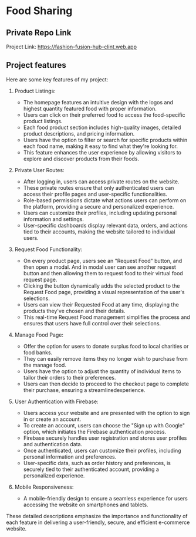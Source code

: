 # Food Sharing

## Private Repo Link
Project Link: [https://fashion-fusion-hub-clint.web.app ](https://fashion-fusion-hub-clint.web.app )



## Project features

Here are some key features of my project:

1. Product Listings:

    * The homepage features an intuitive design with the logos and highest quantity featured food with proper information.
    * Users can click on their preferred food to access the food-specific product listings.
    * Each food product section includes high-quality images, detailed product descriptions, and pricing information.
    * Users have the option to filter or search for specific products within each food name, making it easy to find what they're looking for.
    * This feature enhances the user experience by allowing visitors to explore and discover products from their foods.

2. Private User Routes:

    * After logging in, users can access private routes on the website.
    * These private routes ensure that only authenticated users can access their profile pages and user-specific functionalities.
    * Role-based permissions dictate what actions users can perform on the platform, providing a secure and personalized experience.
    * Users can customize their profiles, including updating personal information and settings.
    * User-specific dashboards display relevant data, orders, and actions tied to their accounts, making the website tailored to individual users.


3. Request Food Functionality:

    * On every product page, users see an "Request Food" button, and then open a modal. And in modal user can see another request button and then allowing them to request food to their virtual food request page.
    * Clicking the button dynamically adds the selected product to the Request Food page, providing a visual representation of the user's selections.
    * Users can view their Requested Food at any time, displaying the products they've chosen and their details.
    * This real-time Request Food management simplifies the process and ensures that users have full control over their selections.


4. Manage Food Page:

    * Offer the option for users to donate surplus food to local charities or food banks.
    * They can easily remove items they no longer wish to purchase from the manage food.
    * Users have the option to adjust the quantity of individual items to tailor their orders to their preferences.
    * Users can then decide to proceed to the checkout page to complete their purchase, ensuring a streamlinedexperience.



5. User Authentication with Firebase:

    * Users access your website and are presented with the option to sign in or create an account.
    * To create an account, users can choose the "Sign up with Google" option, which initiates the Firebase authentication process.
    * Firebase securely handles user registration and stores user profiles and authentication data.
    * Once authenticated, users can customize their profiles, including personal information and preferences.
    * User-specific data, such as order history and preferences, is securely tied to their authenticated account, providing a personalized experience.


6. Mobile Responsiveness:

    * A mobile-friendly design to ensure a seamless experience for users accessing the website on smartphones and tablets.


These detailed descriptions emphasize the importance and functionality of each feature in delivering a user-friendly, secure, and efficient e-commerce website.